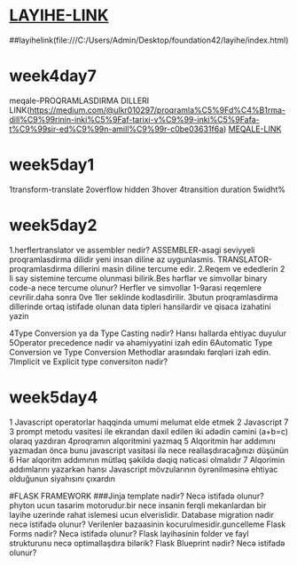 # <a href="file:///C:/Users/Admin/Desktop/foundation42/layihe/index.html">LAYIHE-LINK</a>

##layihelink(file:///C:/Users/Admin/Desktop/foundation42/layihe/index.html)


# week4day7
meqale-PROQRAMLASDIRMA DILLERI
LINK(https://medium.com/@ulkr010297/proqramla%C5%9Fd%C4%B1rma-dill%C9%99rinin-inki%C5%9Faf-tarixi-v%C9%99-inki%C5%9Fafa-t%C9%99sir-ed%C9%99n-amill%C9%99r-c0be03631f6a)
<a href="https://medium.com/@ulkr010297/proqramla%C5%9Fd%C4%B1rma-dill%C9%99rinin-inki%C5%9Faf-tarixi-v%C9%99-inki%C5%9Fafa-t%C9%99sir-ed%C9%99n-amill%C9%99r-c0be03631f6a">MEQALE-LINK</a>


# week5day1
1transform-translate
2overflow hidden
3hover
4transition duration
5widht%




# week5day2
1.herflertranslator ve assembler nedir?
    ASSEMBLER-asagi seviyyeli proqramlasdirma dilidir yeni insan diline az uygunlasmis.
    TRANSLATOR-proqramlasdirma dillerini masin diline tercume edir.
2.Reqem ve ededlerin 2 li say sistemine tercume olunmasi bilirik.Bes hərflər ve simvollar binary code-a nece tercume olunur?
    Herfler ve simvollar 1-9arasi reqemlere cevrilir.daha sonra 0ve 1ler seklinde kodlasdirilir.
3butun proqramlasdirma dillerinde ortaq istifade olunan data tipleri hansilardir ve qisaca izahatini yazin
    
4Type Conversion ya da Type Casting nədir? Hansı hallarda ehtiyac duyulur
5Operator precedence nədir və əhəmiyyətini izah edin
6Automatic Type Conversion ve Type Conversion Methodlar arasındakı fərqləri izah edin.
7Implicit ve Explicit type conversiton nədir?





# week5day4
1 Javascript operatorlar haqqinda umumi melumat elde etmek
2 Javascript 7
3 prompt metodu vasitesi ile ekrandan daxil edilen iki ədədin cəmini (a+b=c) olaraq yazdıran 4proqramın alqoritmini yazmaq
5 Alqoritmin hər addımını yazmadan öncə bunu javascript vasitəsi ilə nece reallaşdıracağınızı düşünün
6 Hər alqoritm addımının mütləq şəkildə dəqiq nəticəsi olmalıdır
7 Alqorimin addımlarını yazarkən hansı Javascript mövzularının öyrənilməsinə ehtiyac olduğunun siyahısını çıxardın

#FLASK FRAMEWORK
###Jinja template nədir? Necə istifadə olunur?
      phyton ucun tasarim motorudur.bir nece insanin ferqli mekanlardan bir layihe uzerinde rahat islemesi ucun elverislidir.
Database migration nədir necə istifadə olunur?
      Verilenler bazaasinin kocurulmesidir.guncelleme
Flask Forms nədir? Necə istifadə olunur?
Flask layihəsinin folder ve fayl strukturunu necə optimallaşdıra bilərik?
Flask Blueprint nədir? Necə istifadə olunur?


